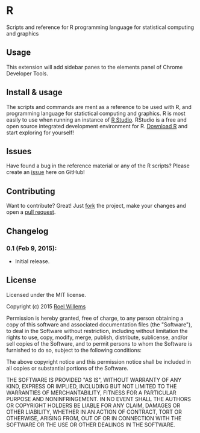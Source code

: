 # R
Scripts and reference for R programming language for statistical computing and graphics

## Usage
This extension will add sidebar panes to the elements panel of Chrome Developer Tools.

## Install & usage
The scripts and commands are ment as a reference to be used with R, and programming language for statictical computing and graphics. R is most easily to use when running an instance of [R Studio][1]. RStudio is a free and open source integrated development environment for R. [Download R][2] and start exploring for yourself!

## Issues
Have found a bug in the reference material or any of the R scripts? Please create an [issue][3] here on GitHub!

## Contributing
Want to contribute? Great! Just [fork][4] the project, make your changes and open a [pull request][5].

## Changelog
### 0.1 (Feb 9, 2015):
 * Initial release.

## License
Licensed under the MIT license.

Copyright (c) 2015 [Roel Willems][6]

Permission is hereby granted, free of charge, to any person obtaining a copy
of this software and associated documentation files (the "Software"), to deal
in the Software without restriction, including without limitation the rights
to use, copy, modify, merge, publish, distribute, sublicense, and/or sell
copies of the Software, and to permit persons to whom the Software is
furnished to do so, subject to the following conditions:

The above copyright notice and this permission notice shall be included in
all copies or substantial portions of the Software.

THE SOFTWARE IS PROVIDED "AS IS", WITHOUT WARRANTY OF ANY KIND, EXPRESS OR
IMPLIED, INCLUDING BUT NOT LIMITED TO THE WARRANTIES OF MERCHANTABILITY,
FITNESS FOR A PARTICULAR PURPOSE AND NONINFRINGEMENT. IN NO EVENT SHALL THE
AUTHORS OR COPYRIGHT HOLDERS BE LIABLE FOR ANY CLAIM, DAMAGES OR OTHER
LIABILITY, WHETHER IN AN ACTION OF CONTRACT, TORT OR OTHERWISE, ARISING FROM,
OUT OF OR IN CONNECTION WITH THE SOFTWARE OR THE USE OR OTHER DEALINGS IN
THE SOFTWARE.

[1]: http://www.rstudio.com/
[2]: http://www.rstudio.com/products/RStudio/
[3]: https://github.com/roelwillems/R/issues
[4]: https://github.com/roelwillems/R/fork
[5]: https://github.com/roelwillems/R/pulls
[6]: http://www.roelwillems.com

